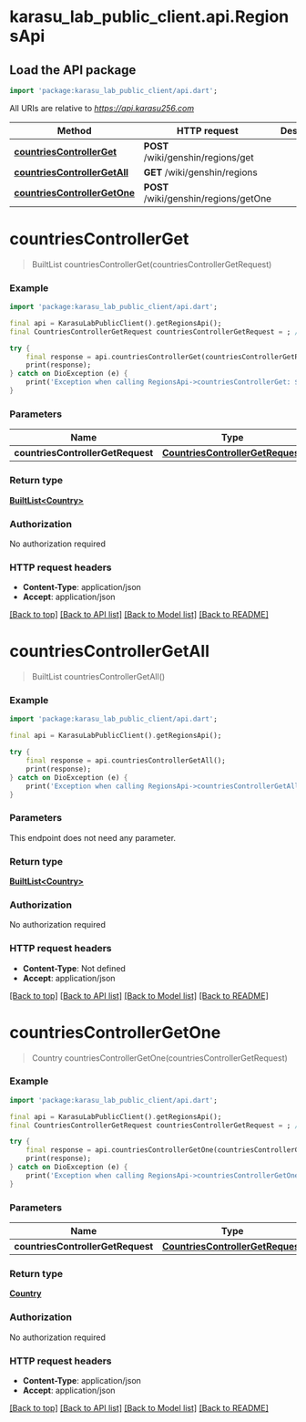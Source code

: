 # karasu_lab_public_client.api.RegionsApi

## Load the API package
```dart
import 'package:karasu_lab_public_client/api.dart';
```

All URIs are relative to *https://api.karasu256.com*

Method | HTTP request | Description
------------- | ------------- | -------------
[**countriesControllerGet**](RegionsApi.md#countriescontrollerget) | **POST** /wiki/genshin/regions/get | 
[**countriesControllerGetAll**](RegionsApi.md#countriescontrollergetall) | **GET** /wiki/genshin/regions | 
[**countriesControllerGetOne**](RegionsApi.md#countriescontrollergetone) | **POST** /wiki/genshin/regions/getOne | 


# **countriesControllerGet**
> BuiltList<Country> countriesControllerGet(countriesControllerGetRequest)



### Example
```dart
import 'package:karasu_lab_public_client/api.dart';

final api = KarasuLabPublicClient().getRegionsApi();
final CountriesControllerGetRequest countriesControllerGetRequest = ; // CountriesControllerGetRequest | 

try {
    final response = api.countriesControllerGet(countriesControllerGetRequest);
    print(response);
} catch on DioException (e) {
    print('Exception when calling RegionsApi->countriesControllerGet: $e\n');
}
```

### Parameters

Name | Type | Description  | Notes
------------- | ------------- | ------------- | -------------
 **countriesControllerGetRequest** | [**CountriesControllerGetRequest**](CountriesControllerGetRequest.md)|  | 

### Return type

[**BuiltList&lt;Country&gt;**](Country.md)

### Authorization

No authorization required

### HTTP request headers

 - **Content-Type**: application/json
 - **Accept**: application/json

[[Back to top]](#) [[Back to API list]](../README.md#documentation-for-api-endpoints) [[Back to Model list]](../README.md#documentation-for-models) [[Back to README]](../README.md)

# **countriesControllerGetAll**
> BuiltList<Country> countriesControllerGetAll()



### Example
```dart
import 'package:karasu_lab_public_client/api.dart';

final api = KarasuLabPublicClient().getRegionsApi();

try {
    final response = api.countriesControllerGetAll();
    print(response);
} catch on DioException (e) {
    print('Exception when calling RegionsApi->countriesControllerGetAll: $e\n');
}
```

### Parameters
This endpoint does not need any parameter.

### Return type

[**BuiltList&lt;Country&gt;**](Country.md)

### Authorization

No authorization required

### HTTP request headers

 - **Content-Type**: Not defined
 - **Accept**: application/json

[[Back to top]](#) [[Back to API list]](../README.md#documentation-for-api-endpoints) [[Back to Model list]](../README.md#documentation-for-models) [[Back to README]](../README.md)

# **countriesControllerGetOne**
> Country countriesControllerGetOne(countriesControllerGetRequest)



### Example
```dart
import 'package:karasu_lab_public_client/api.dart';

final api = KarasuLabPublicClient().getRegionsApi();
final CountriesControllerGetRequest countriesControllerGetRequest = ; // CountriesControllerGetRequest | 

try {
    final response = api.countriesControllerGetOne(countriesControllerGetRequest);
    print(response);
} catch on DioException (e) {
    print('Exception when calling RegionsApi->countriesControllerGetOne: $e\n');
}
```

### Parameters

Name | Type | Description  | Notes
------------- | ------------- | ------------- | -------------
 **countriesControllerGetRequest** | [**CountriesControllerGetRequest**](CountriesControllerGetRequest.md)|  | 

### Return type

[**Country**](Country.md)

### Authorization

No authorization required

### HTTP request headers

 - **Content-Type**: application/json
 - **Accept**: application/json

[[Back to top]](#) [[Back to API list]](../README.md#documentation-for-api-endpoints) [[Back to Model list]](../README.md#documentation-for-models) [[Back to README]](../README.md)

